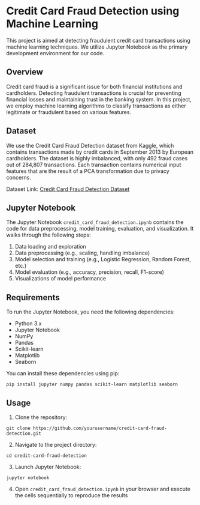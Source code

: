 # Credit Card Fraud Detection using Machine Learning

This project is aimed at detecting fraudulent credit card transactions using machine learning techniques. We utilize Jupyter Notebook as the primary development environment for our code.

## Overview

Credit card fraud is a significant issue for both financial institutions and cardholders. Detecting fraudulent transactions is crucial for preventing financial losses and maintaining trust in the banking system. In this project, we employ machine learning algorithms to classify transactions as either legitimate or fraudulent based on various features.

## Dataset

We use the Credit Card Fraud Detection dataset from Kaggle, which contains transactions made by credit cards in September 2013 by European cardholders. The dataset is highly imbalanced, with only 492 fraud cases out of 284,807 transactions. Each transaction contains numerical input features that are the result of a PCA transformation due to privacy concerns.

Dataset Link: [Credit Card Fraud Detection Dataset](https://www.kaggle.com/mlg-ulb/creditcardfraud)

## Jupyter Notebook

The Jupyter Notebook `credit_card_fraud_detection.ipynb` contains the code for data preprocessing, model training, evaluation, and visualization. It walks through the following steps:

1. Data loading and exploration
2. Data preprocessing (e.g., scaling, handling imbalance)
3. Model selection and training (e.g., Logistic Regression, Random Forest, etc.)
4. Model evaluation (e.g., accuracy, precision, recall, F1-score)
5. Visualizations of model performance

## Requirements

To run the Jupyter Notebook, you need the following dependencies:

- Python 3.x
- Jupyter Notebook
- NumPy
- Pandas
- Scikit-learn
- Matplotlib
- Seaborn

You can install these dependencies using pip:

```
pip install jupyter numpy pandas scikit-learn matplotlib seaborn
```

## Usage

1. Clone the repository:

```
git clone https://github.com/yourusername/credit-card-fraud-detection.git
```

2. Navigate to the project directory:

```
cd credit-card-fraud-detection
```

3. Launch Jupyter Notebook:

```
jupyter notebook
```

4. Open `credit_card_fraud_detection.ipynb` in your browser and execute the cells sequentially to reproduce the results
